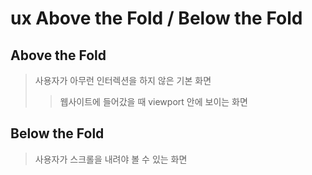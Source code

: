 # ux Above the Fold / Below the Fold

## Above the Fold

> 사용자가 아무런 인터렉션을 하지 않은 기본 화면
>
> > 웹사이트에 들어갔을 때 viewport 안에 보이는 화면

## Below the Fold

> 사용자가 스크롤을 내려야 볼 수 있는 화면
